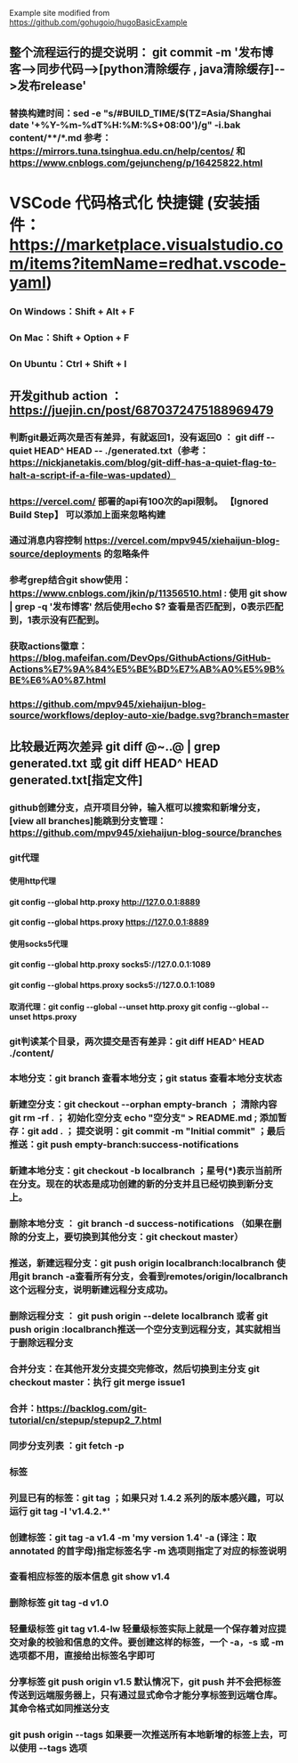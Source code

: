 Example site modified from https://github.com/gohugoio/hugoBasicExample
## 整个流程运行的提交说明： git commit -m '发布博客-->同步代码-->[python清除缓存 , java清除缓存]-->发布release'

### 替换构建时间：sed -e "s/#BUILD_TIME/$(TZ=Asia/Shanghai date '+%Y-%m-%dT%H:%M:%S+08:00')/g" -i.bak  content/**/*.md  参考：https://mirrors.tuna.tsinghua.edu.cn/help/centos/ 和 https://www.cnblogs.com/gejuncheng/p/16425822.html


# VSCode 代码格式化 快捷键 (安装插件：https://marketplace.visualstudio.com/items?itemName=redhat.vscode-yaml)
### On Windows：Shift + Alt + F
### On Mac：Shift + Option + F
### On Ubuntu：Ctrl + Shift + I

## 开发github action ： https://juejin.cn/post/6870372475188969479

### 判断git最近两次是否有差异，有就返回1，没有返回0 ： git diff --quiet HEAD^ HEAD -- ./generated.txt（参考：https://nickjanetakis.com/blog/git-diff-has-a-quiet-flag-to-halt-a-script-if-a-file-was-updated）
### https://vercel.com/ 部署的api有100次的api限制。 【Ignored Build Step】 可以添加上面来忽略构建
### 通过消息内容控制 https://vercel.com/mpv945/xiehaijun-blog-source/deployments 的忽略条件
### 参考grep结合git show使用： https://www.cnblogs.com/jkin/p/11356510.html  : 使用 git show | grep -q '发布博客' 然后使用echo $? 查看是否匹配到，0表示匹配到，1表示没有匹配到。

### 获取actions徽章：https://blog.mafeifan.com/DevOps/GithubActions/GitHub-Actions%E7%9A%84%E5%BE%BD%E7%AB%A0%E5%9B%BE%E6%A0%87.html
### https://github.com/mpv945/xiehaijun-blog-source/workflows/deploy-auto-xie/badge.svg?branch=master

## 比较最近两次差异 git diff @~..@ | grep generated.txt 或 git diff HEAD^ HEAD generated.txt[指定文件]
### github创建分支，点开项目分钟，输入框可以搜索和新增分支，[view all branches]能跳到分支管理：https://github.com/mpv945/xiehaijun-blog-source/branches
### git代理
#### 使用http代理 
#### git config --global http.proxy http://127.0.0.1:8889
#### git config --global https.proxy https://127.0.0.1:8889
#### 使用socks5代理
#### git config --global http.proxy socks5://127.0.0.1:1089
#### git config --global https.proxy socks5://127.0.0.1:1089
#### 取消代理：git config --global --unset http.proxy git config --global --unset https.proxy

### git判读某个目录，两次提交是否有差异：git diff HEAD^ HEAD ./content/
### 本地分支：git branch 查看本地分支；git status 查看本地分支状态
### 新建空分支：git checkout --orphan empty-branch ； 清除内容 git rm -rf . ； 初始化空分支 echo "空分支" > README.md ; 添加暂存：git add . ； 提交说明：git commit -m "Initial commit" ；最后推送：git push empty-branch:success-notifications 
### 新建本地分支：git checkout -b localbranch ；星号(*)表示当前所在分支。现在的状态是成功创建的新的分支并且已经切换到新分支上。
### 删除本地分支 ： git branch -d success-notifications （如果在删除的分支上，要切换到其他分支：git checkout master）

### 推送，新建远程分支：git push origin localbranch:localbranch 使用git branch -a查看所有分支，会看到remotes/origin/localbranch这个远程分支，说明新建远程分支成功。
### 删除远程分支 ： git push origin --delete localbranch 或者 git push origin :localbranch推送一个空分支到远程分支，其实就相当于删除远程分支

### 合并分支：在其他开发分支提交完修改，然后切换到主分支 git checkout master：执行 git merge issue1
### 合并：https://backlog.com/git-tutorial/cn/stepup/stepup2_7.html
### 同步分支列表 ：git fetch -p

### 标签
### 列显已有的标签：git tag ；如果只对 1.4.2 系列的版本感兴趣，可以运行 git tag -l 'v1.4.2.*'
### 创建标签：git tag -a v1.4 -m 'my version 1.4' -a (译注：取 annotated 的首字母)指定标签名字  -m 选项则指定了对应的标签说明
### 查看相应标签的版本信息 git show v1.4
### 删除标签 git tag -d v1.0
### 轻量级标签 git tag v1.4-lw  轻量级标签实际上就是一个保存着对应提交对象的校验和信息的文件。要创建这样的标签，一个 -a，-s 或 -m 选项都不用，直接给出标签名字即可
### 分享标签 git push origin v1.5 默认情况下，git push 并不会把标签传送到远端服务器上，只有通过显式命令才能分享标签到远端仓库。其命令格式如同推送分支
### git push origin --tags  如果要一次推送所有本地新增的标签上去，可以使用 --tags 选项



